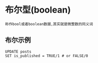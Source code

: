 # 布尔型(boolean)

    称作bool或者boolean数据,其实就是微整数的同义词
    

## 布尔示例

```MySQL
UPDATE posts
SET is_published = TRUE/1 # or FALSE/0
```



